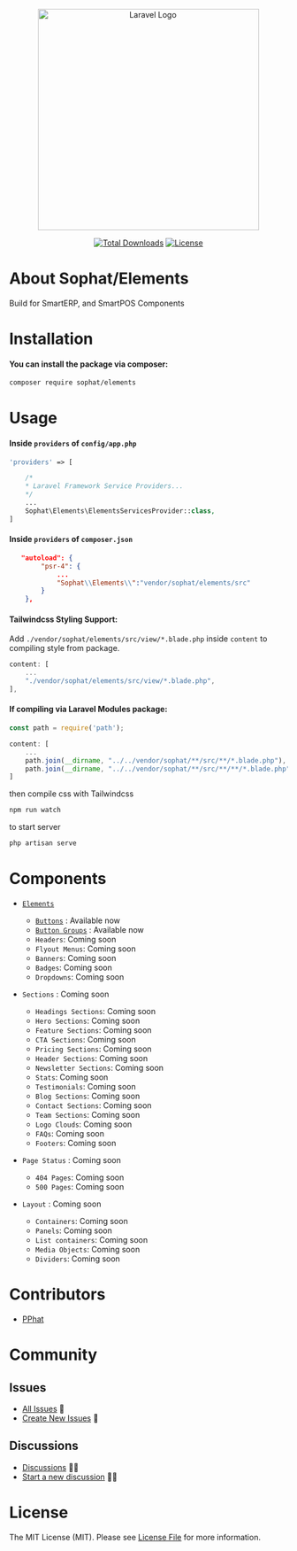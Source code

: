 <p align="center"><a href="https://laravel.com" target="_blank"><img src="https://raw.githubusercontent.com/laravel/art/master/logo-lockup/5%20SVG/2%20CMYK/1%20Full%20Color/laravel-logolockup-cmyk-red.svg" width="400" alt="Laravel Logo"></a></p>

<p align="center">
<a href="https://packagist.org/packages/sophat/elements"><img src="https://img.shields.io/packagist/dt/sophat/elements" alt="Total Downloads"></a>
<a href="https://packagist.org/packages/sophat/elements"><img src="https://img.shields.io/packagist/l/sophat/elements" alt="License"></a>
</p>

# About Sophat/Elements
Build for SmartERP, and SmartPOS Components

# Installation

#### You can install the package via composer:

```bash
composer require sophat/elements
```

#   Usage 

#### Inside `providers` of `config/app.php` 
```php
'providers' => [

    /*
    * Laravel Framework Service Providers...
    */
    ...
    Sophat\Elements\ElementsServicesProvider::class,
]
```

#### Inside `providers` of `composer.json` 

```json
   "autoload": {
        "psr-4": {
            ...
            "Sophat\\Elements\\":"vendor/sophat/elements/src"
        }
    },
```
#### Tailwindcss Styling Support:
Add `./vendor/sophat/elements/src/view/*.blade.php` inside `content` to compiling style from package.
```js
content: [
    ...
    "./vendor/sophat/elements/src/view/*.blade.php",
],

```

#### If compiling via Laravel Modules package:
```js
const path = require('path'); 
```
```js
content: [
    ...
    path.join(__dirname, "../../vendor/sophat/**/src/**/*.blade.php"),
    path.join(__dirname, "../../vendor/sophat/**/src/**/**/*.blade.php"),
]
```
then compile css with Tailwindcss

```bash
npm run watch
```

to start server
```bash
php artisan serve
```
#   Components
-   [`Elements`](documents/elements/)
    -   [`Buttons`](documents/elements/buttons.md) : Available now
    -   [`Button Groups`](documents/elements/buttons.md#-group-buttons) : Available now
    -   `Headers`: Coming soon
    -   `Flyout Menus`: Coming soon
    -   `Banners`: Coming soon
    -   `Badges`: Coming soon
    -   `Dropdowns`: Coming soon

-   `Sections` : Coming soon
    -   `Headings Sections`: Coming soon
    -   `Hero Sections`: Coming soon
    -   `Feature Sections`: Coming soon
    -   `CTA Sections`: Coming soon
    -   `Pricing Sections`: Coming soon
    -   `Header Sections`: Coming soon
    -   `Newsletter Sections`: Coming soon
    -   `Stats`: Coming soon
    -   `Testimonials`: Coming soon
    -   `Blog Sections`: Coming soon
    -   `Contact Sections`: Coming soon
    -   `Team Sections`: Coming soon
    -   `Logo Clouds`: Coming soon
    -   `FAQs`: Coming soon
    -   `Footers`: Coming soon
    
-   `Page Status` : Coming soon
    -   `404 Pages`: Coming soon
    -   `500 Pages`: Coming soon

-   `Layout` : Coming soon
    -   `Containers`: Coming soon
    -   `Panels`: Coming soon
    -   `List containers`: Coming soon
    -   `Media Objects`: Coming soon
    -   `Dividers`: Coming soon
#   Contributors
- [PPhat](https://github.com/pphatDev) 


#   Community
##   Issues

- [All Issues](https://github.com/iMSophat/elements/issues) 🚧
- [Create New Issues](https://github.com/iMSophat/elements/issues/new) 🚧

##   Discussions

- [Discussions](https://github.com/orgs/iMSophat/discussions) 📣🔔
- [Start a new discussion](https://github.com/orgs/iMSophat/discussions/new?category=q-a) 📣🔔



#   License

The MIT License (MIT). Please see [License File](LICENSE) for more information.